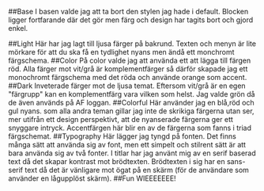 ##Base
I basen valde jag att ta bort den stylen jag hade i default. Blocken ligger fortfarande där det gör men färg och design har tagits bort och gjord enkel.

##Light
Här har jag lagt till ljusa färger på bakrund. Texten och menyn är lite mörkare för att du ska få en tydlighet nyans men ändå ett monchromt färgschema.
##Color
På color valde jag att använda ett att lägga till färgen röd. Alla färger mot vit/grå är komplementfärger så därför skapade jag ett monochromt färgschema med det röda och använde orange som accent.
##Dark
Inveterade färger mot de ljusa temat. Eftersom vit/grå är en egen "färgrupp" kan en komplementfärg vara vilken som helst. Jag valde grön då de även används på AF loggan.
##Colorful
Här använder jag en blå,röd och gul nyans. som alla andra teman gillar jag inte de skrikiga färgerna utan ser, mer utifrån ett design perspektivt, att de nyanserade färgerna ger ett snyggare intryck.
Accentfärgen här blir en av de färgerna som fanns i triad färgschemat.
##Typography
Här lägger jag tyngd på fonten. Det finns många sätt att använda sig av font, men ett simpelt och stilrent sätt är att bara använda sig av två fonter. I titlar har jag använt mig av en serif baserad text då det skapar kontrast mot brödtexten.
Brödtexten i sig har en sans-serif text då det är vänligare mot ögat på en skärm (för de användare som använder en lågupplöst skärm).
##Fun
WIEEEEEEE!
